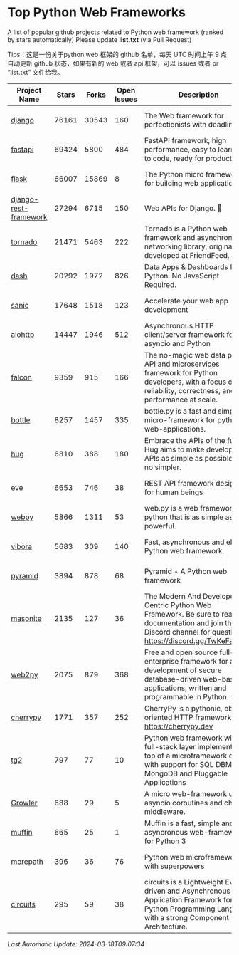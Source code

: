 # Top Python Web Frameworks
A list of popular github projects related to Python web framework (ranked by stars automatically)
Please update **list.txt** (via Pull Request)

Tips：这是一份关于python web 框架的 github 名单，每天 UTC 时间上午 9 点自动更新 github 状态，如果有新的 web 或者 api 框架，可以 issues 或者 pr “list.txt” 文件给我。

| Project Name | Stars | Forks | Open Issues | Description | Last Commit |
| ------------ | ----- | ----- | ----------- | ----------- | ----------- |
| [django](https://github.com/django/django) | 76161 | 30543 | 160 | The Web framework for perfectionists with deadlines. | 2024-03-17 08:43:04 |
| [fastapi](https://github.com/tiangolo/fastapi) | 69424 | 5800 | 484 | FastAPI framework, high performance, easy to learn, fast to code, ready for production | 2024-03-16 23:54:48 |
| [flask](https://github.com/pallets/flask) | 66007 | 15869 | 8 | The Python micro framework for building web applications. | 2024-02-12 20:50:45 |
| [django-rest-framework](https://github.com/encode/django-rest-framework) | 27294 | 6715 | 150 | Web APIs for Django. 🎸 | 2024-03-17 13:22:03 |
| [tornado](https://github.com/tornadoweb/tornado) | 21471 | 5463 | 222 | Tornado is a Python web framework and asynchronous networking library, originally developed at FriendFeed. | 2024-03-03 17:04:16 |
| [dash](https://github.com/plotly/dash) | 20292 | 1972 | 826 | Data Apps & Dashboards for Python. No JavaScript Required. | 2024-03-08 14:23:14 |
| [sanic](https://github.com/sanic-org/sanic) | 17648 | 1518 | 123 |  Accelerate your web app development  | Build fast. Run fast. | 2024-01-01 13:45:07 |
| [aiohttp](https://github.com/aio-libs/aiohttp) | 14447 | 1946 | 512 | Asynchronous HTTP client/server framework for asyncio and Python | 2024-03-12 10:34:39 |
| [falcon](https://github.com/falconry/falcon) | 9359 | 915 | 166 | The no-magic web data plane API and microservices framework for Python developers, with a focus on reliability, correctness, and performance at scale. | 2024-03-02 13:22:28 |
| [bottle](https://github.com/bottlepy/bottle) | 8257 | 1457 | 335 | bottle.py is a fast and simple micro-framework for python web-applications. | 2024-01-03 22:31:48 |
| [hug](https://github.com/hugapi/hug) | 6810 | 388 | 180 | Embrace the APIs of the future. Hug aims to make developing APIs as simple as possible, but no simpler. | 2023-06-30 13:14:01 |
| [eve](https://github.com/pyeve/eve) | 6653 | 746 | 38 | REST API framework designed for human beings | 2023-07-10 07:05:49 |
| [webpy](https://github.com/webpy/webpy) | 5866 | 1311 | 53 | web.py is a web framework for python that is as simple as it is powerful.  | 2024-02-21 05:06:13 |
| [vibora](https://github.com/vibora-io/vibora) | 5683 | 309 | 140 | Fast, asynchronous and elegant Python web framework. | 2019-02-11 10:54:12 |
| [pyramid](https://github.com/Pylons/pyramid) | 3894 | 878 | 68 | Pyramid - A Python web framework | 2024-03-03 23:38:59 |
| [masonite](https://github.com/MasoniteFramework/masonite) | 2135 | 127 | 36 | The Modern And Developer Centric Python Web Framework. Be sure to read the documentation and join the Discord channel for questions: https://discord.gg/TwKeFahmPZ | 2024-03-12 01:41:50 |
| [web2py](https://github.com/web2py/web2py) | 2075 | 879 | 368 | Free and open source full-stack enterprise framework for agile development of secure database-driven web-based applications, written and programmable in Python. | 2024-01-16 04:53:27 |
| [cherrypy](https://github.com/cherrypy/cherrypy) | 1771 | 357 | 252 | CherryPy is a pythonic, object-oriented HTTP framework.      https://cherrypy.dev | 2024-02-25 03:28:13 |
| [tg2](https://github.com/TurboGears/tg2) | 797 | 77 | 10 | Python web framework with full-stack layer implemented on top of a microframework core with support for SQL DBMS, MongoDB and Pluggable Applications | 2024-03-18 00:03:04 |
| [Growler](https://github.com/pyGrowler/Growler) | 688 | 29 | 5 | A micro web-framework using asyncio coroutines and chained middleware. | 2020-03-08 07:51:41 |
| [muffin](https://github.com/klen/muffin) | 665 | 25 | 1 | Muffin is a fast, simple and asyncronous web-framework for Python 3 | 2023-10-11 08:53:36 |
| [morepath](https://github.com/morepath/morepath) | 396 | 36 | 76 | Python web microframework with superpowers | 2022-05-29 18:09:39 |
| [circuits](https://github.com/circuits/circuits) | 295 | 59 | 38 | circuits is a Lightweight Event driven and Asynchronous Application Framework for the Python Programming Language with a strong Component Architecture. | 2023-02-07 19:39:20 |

*Last Automatic Update: 2024-03-18T09:07:34*